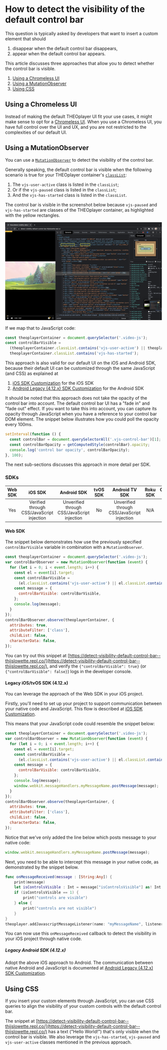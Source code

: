 # How to detect the visibility of the default control bar

This question is typically asked by developers that want to insert a custom element that should

1. disappear when the default control bar disappears,
2. appear when the default control bar appears.

This article discusses three approaches that allow you to detect whether the control bar is visible.

1. [Using a Chromeless UI](#using-a-chromeless-ui)
2. [Using a MutationObserver](#using-a-mutationobserver)
3. [Using CSS](#using-css)

## Using a Chromeless UI

Instead of making the default THEOplayer UI fit your use cases,
it might make sense to opt for a [Chromeless UI](06-how-to-build-chromeless-ui.mdx).
When you use a Chromeless UI, you have full control over the UI and UX,
and you are not restricted to the complexities of our default UI.

## Using a MutationObserver

You can use a [`MutationObserver`](https://developer.mozilla.org/en-US/docs/Web/API/MutationObserver) to detect the visibility of the control bar.

Generally speaking, the default control bar is visible when the following scenario is true for your THEOplayer container's [`classList`](https://developer.mozilla.org/en-US/docs/Web/API/Element/classList):

1. The `vjs-user-active` class is listed in the `classList`;
2. Or if the `vjs-paused` class is listed in the `classList`;
3. And the `vjs-has-started` class is listed in the `classList`.

The control bar is visible in the screenshot below because `vjs-paused` and `vjs-has-started` are classes of the THEOplayer container,
as highlighted with the yellow rectangles.

![](../../../../theoplayer/assets/img/ui-control-bar-visibile.png)

If we map that to JavaScript code:

```javascript
const theoplayerContainer = document.querySelector('.video-js');
const controlBarVisible =
  (theoplayerContainer.classList.contains('vjs-user-active') || theoplayerContainer.classList.contains('vjs-paused')) &&
  theoplayerContainer.classList.contains('vjs-has-started');
```

This approach is also valid for our default UI on the iOS and Android SDK,
because their default UI can be customized through the same JavaScript (and CSS) as explained at

1. [iOS SDK Customization](../../../theoplayer_versioned_docs/version-v4/getting-started/01-sdks/03-ios/01-ios-sdk-customization.md) for the iOS SDK
2. [Android Legacy (4.12.x) SDK Customization](../../../theoplayer_versioned_docs/version-v4/getting-started/01-sdks/02-android/01-android-sdk-customization.md) for the Android SDK

It should be noted that this approach does not take the opacity of the control bar into account.
The default control bar UI has a "fade in" and "fade out" effect.
If you want to take this into account, you can capture its opacity through JavaScript when you have a reference to your control bar DOM element.
The snippet below illustrates how you could poll the opacity every 100ms.

```javascript
setInterval(function () {
  const controlBar = document.querySelectorAll('.vjs-control-bar')[1];
  const controlBarOpacity = getComputedStyle(controlBar).opacity;
  console.log('control bar opacity', controlBarOpacity);
}, 100);
```

The next sub-sections discusses this approach in more detail per SDK.

### SDKs

| Web SDK |                  iOS SDK                  |                 Android SDK                 | tvOS SDK |               Android TV SDK                | Roku SDK | Chromecast SDK |
| :-----: | :---------------------------------------: | :-----------------------------------------: | :------: | :-----------------------------------------: | :------: | :------------: |
|   Yes   | Verified through CSS/JavaScript injection | Unverified through CSS/JavaScript injection |    No    | Unverified through CSS/JavaScript injection |   N/A    |      N/A       |

#### Web SDK

The snippet below demonstrates how use the previously specified `controlBarVisible` variable in combination with a `MutationObserver`.

```javascript
const theoplayerContainer = document.querySelector('.video-js');
var controlBarObserver = new MutationObserver(function (event) {
  for (let i = 0; i < event.length; i++) {
    const el = event[i].target;
    const controlBarVisible =
      (el.classList.contains('vjs-user-active') || el.classList.contains('vjs-paused')) && el.classList.contains('vjs-has-started');
    const message = {
      controlBarVisible: controlBarVisible,
    };
    console.log(message);
  }
});
controlBarObserver.observe(theoplayerContainer, {
  attributes: true,
  attributeFilter: ['class'],
  childList: false,
  characterData: false,
});
```

You can try out this snippet at [https://detect-visibility-default-control-bar--thijslowette.repl.co/](https://detect-visibility-default-control-bar--thijslowette.repl.co/),
and verify the `{"controlBarVisible": true}` (or `{"controlBarVisible": false}`) logs in the developer console.

#### Legacy iOS/tvOS SDK (4.12.x)

You can leverage the approach of the Web SDK in your iOS project.

Firstly, you'll need to set up your project to support communication between your native code and JavaScript.
This flow is described at [iOS SDK Customization](../../../theoplayer_versioned_docs/version-v4/getting-started/01-sdks/03-ios/01-ios-sdk-customization.md).

This means that your JavaScript code could resemble the snippet below:

```javascript
const theoplayerContainer = document.querySelector('.video-js');
var controlBarObserver = new MutationObserver(function (event) {
  for (let i = 0; i < event.length; i++) {
    const el = event[i].target;
    const controlBarVisible =
      (el.classList.contains('vjs-user-active') || el.classList.contains('vjs-paused')) && el.classList.contains('vjs-has-started');
    const message = {
      controlBarVisible: controlBarVisible,
    };
    console.log(message);
    window.webkit.messageHandlers.myMessageName.postMessage(message);
  }
});
controlBarObserver.observe(theoplayerContainer, {
  attributes: true,
  attributeFilter: ['class'],
  childList: false,
  characterData: false,
});
```

Notice that we've only added the line below which posts message to your native code:

```javascript
window.webkit.messageHandlers.myMessageName.postMessage(message);
```

Next, you need to be able to intercept this message in your native code,
as demonstrated by the snippet below.

```swift
func onMessageReceived(message : [String:Any]) {
    print(message)
    let isControlsVisible : Int = message["isControlsVisible"] as! Int
    if (isControlsVisible == 1) {
        print("controls are visible")
    } else {
        print("controls are not visible")
    }
}
theoplayer.addJavascriptMessageListener(name: "myMessageName", listener: onMessageReceived)
```

You can now use this `onMessageReceived` callback to detect the visibility in your iOS project through native code.

##### Legacy Android SDK (4.12.x)

Adopt the above iOS approach to Android.
The communication between native Android and JavaScript is documented at [Android Legacy (4.12.x) SDK Customization](../../../theoplayer_versioned_docs/version-v4/getting-started/01-sdks/02-android/01-android-sdk-customization.md).

## Using CSS

If you insert your custom elements through JavaScript,
you can use CSS queries to align the visibility of your custom controls with the default control bar.

The snippet at [https://detect-visibility-default-control-bar--thijslowette.repl.co/](https://detect-visibility-default-control-bar--thijslowette.repl.co/)
has a text ("Hello World!") that's only visible when the control bar is visible.
We also leverage the `vjs-has-started`, `vjs-paused` and `vjs-user-active` classes mentioned in the previous approach.
